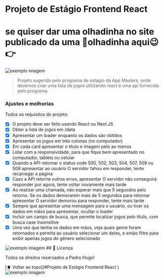 # Projeto de Estágio Frontend React
# se quiser dar uma olhadinha no site publicado da uma 👀olhadinha aqui😉👉
<img src="Imagem do WhatsApp de 2023-06-21 à(s) 23.27.13.jpg" alt="exemplo imagem">

> Projeto sugerido pelo programa de estagio da App Masters, onde devemos criar uma lista de jogos utilizando react e uma api fornecida pelo programa.

### Ajustes e melhorias

Todos os requisitos do projeto:

- [x] O projeto deve ser feito usando React ou Next.JS
- [x] Obter a lista de jogos em /data
- [x] Apresentar um loader enquanto os dados são obtidos
- [x] Apresentar os jogos em três colunas (no computador)
- [x] Em cada card apresentar o título e imagem pelo ao menos
- [x] Lidar com a responsividade, para que fique bem apresentado no computador, tablets ou celular
- [x] Quando a API retornar o status code 500, 502, 503, 504, 507, 508 ou 509 apresentar ao usuário O servidor fahou em responder, tente recarregar a página
- [x] Caso a API retorne outros erros, apresentar O servidor não conseguirá responder por agora, tente voltar novamente mais tarde
- [x] Ao realizar uma chamada, não esperar mais que 5 segundos pelo retorno. Se os dados demorarem mais de 5 segundos para retornar apresentar O servidor demorou para responder, tente mais tarde
- [x] Sempre que apresentar uma mensagem para o usuário, ou tiver os dados em mãos para apresentar, ocultar o loader
- [x] Incluir um campo de busca, que permite localizar jogos pelo título, com busca case insensitive
- [x] Uma vez que tenha os dados em mãos, veja quais genre foram retornados e permita ao usuário selecionar um deles, e então filtre para exibir apenas jogos do gênero selecionado
<img src="Imagem do WhatsApp de 2023-06-21 à(s) 23.25.14.jpg" alt="exemplo imagem">
## 📝 Licença

Todos os direitos reservados a Pedro Hugo!

[⬆ Voltar ao topo](#Projeto de Estágio Frontend React
)<br>
<img src="Imagem do WhatsApp de 2023-06-21 à(s) 23.25.13.jpg" alt="exemplo imagem">
